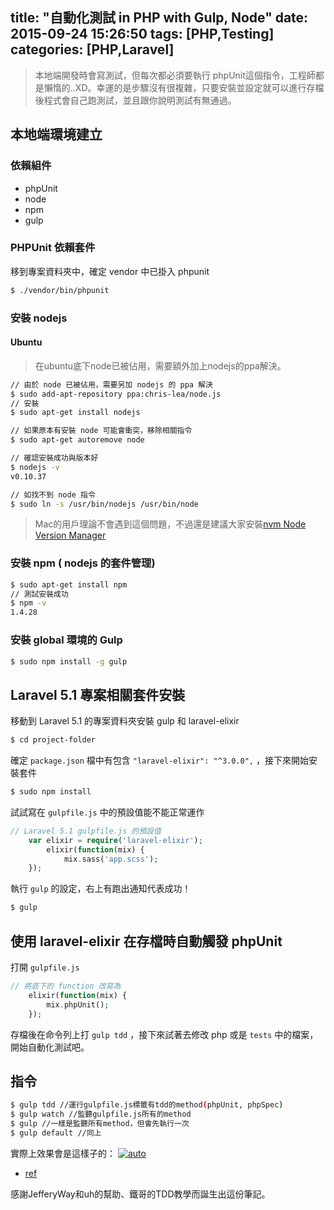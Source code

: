 title: "自動化測試 in PHP with Gulp, Node"
date: 2015-09-24 15:26:50
tags: [PHP,Testing]
categories: [PHP,Laravel]
---
>本地端開發時會寫測試，但每次都必須要執行 phpUnit這個指令，工程師都是懶惰的..XD。幸運的是步驟沒有很複雜，只要安裝並設定就可以進行存檔後程式會自己跑測試，並且跟你說明測試有無通過。

## 本地端環境建立

### 依賴組件
* phpUnit
* node
* npm
* gulp


### PHPUnit 依賴套件

移到專案資料夾中，確定 vendor 中已掛入 phpunit
``` bash
$ ./vendor/bin/phpunit
```

### 安裝 nodejs

#### Ubuntu
>在ubuntu底下node已被佔用，需要額外加上nodejs的ppa解決。

``` bash
// 由於 node 已被佔用，需要另加 nodejs 的 ppa 解決
$ sudo add-apt-repository ppa:chris-lea/node.js
// 安裝
$ sudo apt-get install nodejs

// 如果原本有安裝 node 可能會衝突，移除相關指令
$ sudo apt-get autoremove node

// 確認安裝成功與版本好
$ nodejs -v
v0.10.37

// 如找不到 node 指令
$ sudo ln -s /usr/bin/nodejs /usr/bin/node
```

>Mac的用戶理論不會遇到這個問題，不過還是建議大家安裝[nvm Node Version Manager](https://github.com/creationix/nvm)

### 安裝 npm ( nodejs 的套件管理)

``` bash
$ sudo apt-get install npm
// 測試安裝成功
$ npm -v
1.4.28
```

### 安裝 global 環境的 Gulp

``` bash
$ sudo npm install -g gulp
```


## Laravel 5.1 專案相關套件安裝
移動到 Laravel 5.1 的專案資料夾安裝 gulp 和 laravel-elixir

``` bash
$ cd project-folder
```
確定 `package.json` 檔中有包含 `"laravel-elixir": "^3.0.0",` ，接下來開始安裝套件
``` bash
$ sudo npm install
```
試試寫在 `gulpfile.js` 中的預設值能不能正常運作

``` php
// Laravel 5.1 gulpfile.js 的預設值
    var elixir = require('laravel-elixir');
        elixir(function(mix) {
            mix.sass('app.scss');
    });
```

執行 `gulp` 的設定，右上有跑出通知代表成功！
``` bash
$ gulp
```

## 使用 laravel-elixir 在存檔時自動觸發 phpUnit
打開 `gulpfile.js`

``` php
// 將底下的 function 改寫為
    elixir(function(mix) {
        mix.phpUnit();
    });
```
存檔後在命令列上打 `gulp tdd` ，接下來試著去修改 php 或是 `tests` 中的檔案，開始自動化測試吧。


## 指令
``` bash
$ gulp tdd //運行gulpfile.js標籤有tdd的method(phpUnit, phpSpec)
$ gulp watch //監聽gulpfile.js所有的method
$ gulp //一樣是監聽所有method，但會先執行一次
$ gulp default //同上
```

實際上效果會是這樣子的：
[![auto](http://i.imgur.com/8FQzUkb.png)](https://youtu.be/R4X4Y_OTvA8_)

* [ref](https://laracasts.com/lessons/how-to-trigger-tests-on-save)

感謝JefferyWay和uh的幫助、鐵哥的TDD教學而誕生出這份筆記。